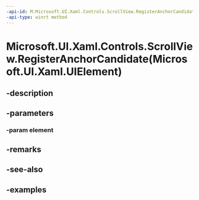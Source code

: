 ```yaml
---
-api-id: M:Microsoft.UI.Xaml.Controls.ScrollView.RegisterAnchorCandidate(Microsoft.UI.Xaml.UIElement)
-api-type: winrt method
---
```


# Microsoft.UI.Xaml.Controls.ScrollView.RegisterAnchorCandidate(Microsoft.UI.Xaml.UIElement)

<!--
public void RegisterAnchorCandidate (Microsoft.UI.Xaml.UIElement element);
-->


## -description

## -parameters

### -param element

## -remarks

## -see-also

## -examples


